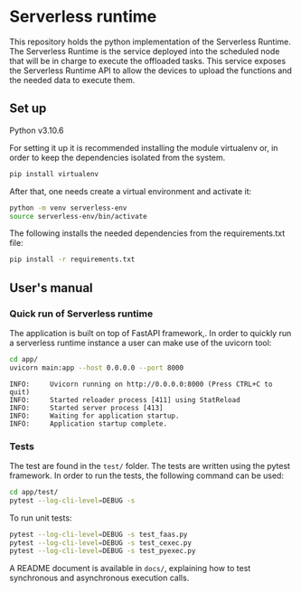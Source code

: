 # Serverless runtime

This repository holds the python implementation of the Serverless Runtime. The Serverless Runtime is the service deployed into the scheduled node that will be in charge to execute the offloaded tasks. This service exposes the Serverless Runtime API to allow the devices to upload the functions and the needed data to execute them.

## Set up

Python v3.10.6

For setting it up it is recommended installing the module virtualenv or, in order to keep the dependencies isolated from the system.

```bash
pip install virtualenv
```

After that, one needs create a virtual environment and activate it:

```bash
python -m venv serverless-env
source serverless-env/bin/activate
```

The following installs the needed dependencies from the requirements.txt file:

```bash
pip install -r requirements.txt
```

## User's manual

### Quick run of Serverless runtime

The application is built on top of FastAPI framework,.
In order to quickly run a serverless runtime instance a user can make use of the uvicorn tool:

```bash
cd app/
uvicorn main:app --host 0.0.0.0 --port 8000
```

```log
INFO:     Uvicorn running on http://0.0.0.0:8000 (Press CTRL+C to quit)
INFO:     Started reloader process [411] using StatReload
INFO:     Started server process [413]
INFO:     Waiting for application startup.
INFO:     Application startup complete.
```

### Tests

The test are found in the `test/` folder. The tests are written using the pytest framework. In order to run the tests, the following command can be used:

```bash
cd app/test/
pytest --log-cli-level=DEBUG -s
```

To run unit tests:

```bash
pytest --log-cli-level=DEBUG -s test_faas.py
pytest --log-cli-level=DEBUG -s test_cexec.py
pytest --log-cli-level=DEBUG -s test_pyexec.py
```

A README document is available in `docs/`, explaining how to test synchronous and asynchronous execution calls.  
